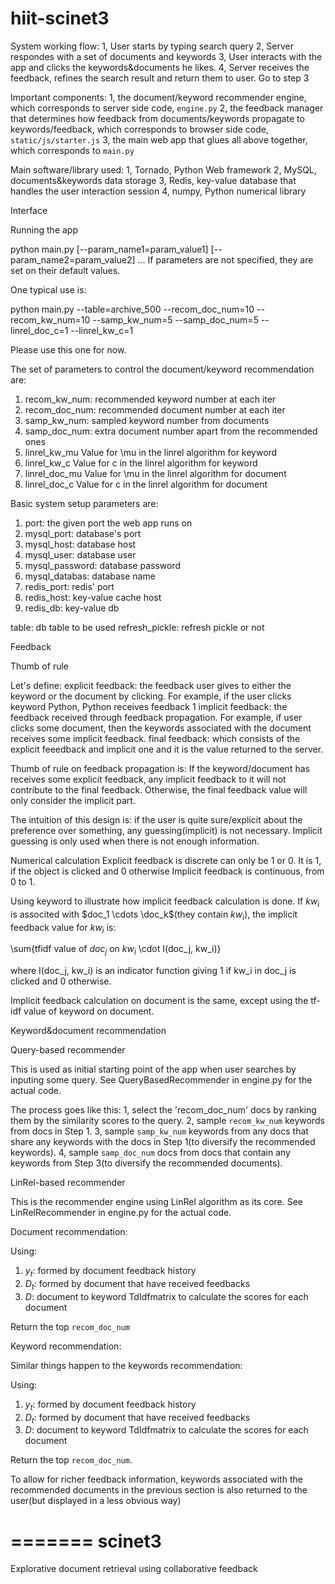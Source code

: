 
hiit-scinet3
============

System working flow:
1, User starts by typing search query
2, Server respondes with a set of documents and keywords
3, User interacts with the app and clicks the keywords&documents he likes. 
4, Server receives the feedback, refines the search result and return them to user. Go to step 3


Important components:
1, the document/keyword recommender engine, which corresponds to server side code, `engine.py`
2, the feedback manager that determines how feedback from documents/keywords propagate to keywords/feedback, which corresponds to browser side code, `static/js/starter.js`
3, the main web app that glues all above together, which corresponds to `main.py`

Main software/library used:
1, Tornado, Python Web framework
2, MySQL, documents&keywords data storage
3, Redis, key-value database that handles the user interaction session
4, numpy, Python numerical library

Interface


Running the app

python main.py [--param_name1=param_value1] [--param_name2=param_value2] ...
If parameters are not specified, they are set on their default values.

One typical use is:

python main.py --table=archive_500 --recom_doc_num=10 --recom_kw_num=10 --samp_kw_num=5 --samp_doc_num=5 --linrel_doc_c=1 --linrel_kw_c=1

Please use this one for now.


The set of parameters to control the document/keyword recommendation are:

1. recom_kw_num:  recommended keyword number at each iter
2. recom_doc_num:  recommended document number at each iter
3. samp_kw_num:  sampled keyword number from documents
4. samp_doc_num:  extra document number apart from the recommended ones
5. linrel_kw_mu  Value for \mu in the linrel algorithm for keyword
6. linrel_kw_c  Value for c in the linrel algorithm for keyword
7. linrel_doc_mu Value for \mu in the linrel algorithm for document
8. linrel_doc_c  Value for c in the linrel algorithm for document

Basic system setup parameters are:

1. port:  the given port  the web app runs on
2. mysql_port:  database's port 
3. mysql_host: database host
4. mysql_user:  database user
5. mysql_password:   database password
6. mysql_databas:  database name
7. redis_port:  redis' port 
8. redis_host: key-value cache host
9. redis_db: key-value db

table:  db table to be used
refresh_pickle: refresh pickle or not

Feedback 

Thumb of rule

Let's define:
 explicit feedback: the feedback user gives to either the keyword or the document by clicking. For example, if the user clicks keyword Python, Python receives feedback 1
 implicit feedback: the feedback received through feedback propagation. For example, if user clicks some document, then the keywords associated with the document receives some implicit feedback.
 final feedback: which consists of the explicit feeedback and implicit one and it is the value returned to the server.

Thumb of rule on feedback propagation is:
If the keyword/document has receives some explicit feedback, any implicit feedback to it will not contribute to the final feedback. 
Otherwise, the final feedback value will only consider the implicit part.

The intuition of this design is: if the user is quite sure/explicit about the preference over something, any guessing(implicit) is not necessary. Implicit guessing is only used when there is not enough information.

Numerical calculation
Explicit feedback is discrete can only be 1 or 0. It is 1, if the object is clicked and 0 otherwise
Implicit feedback is continuous, from 0 to 1.

Using keyword to illustrate how implicit feedback calculation is done. If $kw_i$ is associted with $doc_1 \cdots \doc_k$(they contain $kw_i$), the implicit feedback value for $kw_i$ is:

\sum{tfidf value of $doc_j$ on $kw_i$ \cdot I(doc_j, kw_i)}

where I(doc_j, kw_i) is an indicator function giving 1 if kw_i in doc_j is clicked and 0 otherwise.

Implicit feedback calculation on document is the same, except using the tf-idf value of keyword on document.

Keyword&document recommendation

Query-based recommender

This is used as initial starting point of the app when user searches by inputing some query. See QueryBasedRecommender in engine.py for the actual code.

The process goes like this:
1, select the 'recom_doc_num' docs by ranking them by the similarity scores to the query. 
2, sample `recom_kw_num` keywords from docs in Step 1.
3, sample `samp_kw_num` keywords from any docs that share any keywords with the docs in Step 1(to diversify the recommended keywords).
4, sample `samp_doc_num` docs from docs that contain any keywords from Step 3(to diversify the recommended documents).

LinRel-based recommender 

This is the recommender engine using LinRel algorithm as its core. See LinRelRecommender in engine.py for the actual code.

Document recommendation:

Using:
1. $y_t$: formed by document feedback history
2. $D_t$: formed by document that have received feedbacks
3. $D$: document to keyword TdIdfmatrix 
to calculate the scores for each document

Return the top `recom_doc_num`


Keyword recommendation:

Similar things happen to the keywords recommendation:

Using:
1. $y_t$: formed by document feedback history
2. $D_t$: formed by document that have received feedbacks
3. $D$: document to keyword TdIdfmatrix 
to calculate the scores for each document

Return the top `recom_doc_num`.

To allow for richer feedback information, keywords associated with the recommended documents in the previous section is also returned to the user(but displayed in a less obvious way)

=======
scinet3
=======

Explorative document retrieval using collaborative feedback
